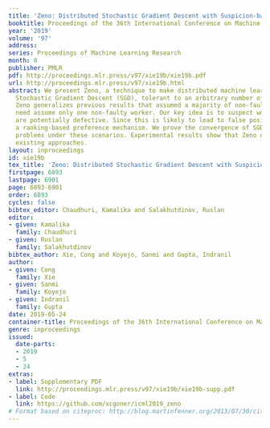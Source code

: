 ```yaml
---
title: 'Zeno: Distributed Stochastic Gradient Descent with Suspicion-based Fault-tolerance'
booktitle: Proceedings of the 36th International Conference on Machine Learning
year: '2019'
volume: '97'
address: 
series: Proceedings of Machine Learning Research
month: 0
publisher: PMLR
pdf: http://proceedings.mlr.press/v97/xie19b/xie19b.pdf
url: http://proceedings.mlr.press/v97/xie19b.html
abstract: We present Zeno, a technique to make distributed machine learning, particularly
  Stochastic Gradient Descent (SGD), tolerant to an arbitrary number of faulty workers.
  Zeno generalizes previous results that assumed a majority of non-faulty nodes; we
  need assume only one non-faulty worker. Our key idea is to suspect workers that
  are potentially defective. Since this is likely to lead to false positives, we use
  a ranking-based preference mechanism. We prove the convergence of SGD for non-convex
  problems under these scenarios. Experimental results show that Zeno outperforms
  existing approaches.
layout: inproceedings
id: xie19b
tex_title: 'Zeno: Distributed Stochastic Gradient Descent with Suspicion-based Fault-tolerance'
firstpage: 6893
lastpage: 6901
page: 6893-6901
order: 6893
cycles: false
bibtex_editor: Chaudhuri, Kamalika and Salakhutdinov, Ruslan
editor:
- given: Kamalika
  family: Chaudhuri
- given: Ruslan
  family: Salakhutdinov
bibtex_author: Xie, Cong and Koyejo, Sanmi and Gupta, Indranil
author:
- given: Cong
  family: Xie
- given: Sanmi
  family: Koyejo
- given: Indranil
  family: Gupta
date: 2019-05-24
container-title: Proceedings of the 36th International Conference on Machine Learning
genre: inproceedings
issued:
  date-parts:
  - 2019
  - 5
  - 24
extras:
- label: Supplementary PDF
  link: http://proceedings.mlr.press/v97/xie19b/xie19b-supp.pdf
- label: Code
  link: https://github.com/xcgoner/icml2019_zeno
# Format based on citeproc: http://blog.martinfenner.org/2013/07/30/citeproc-yaml-for-bibliographies/
---
```

